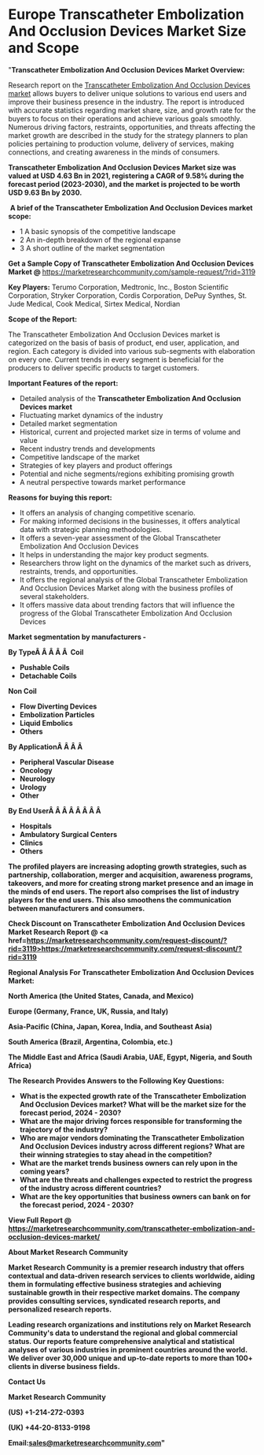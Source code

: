 # Europe Transcatheter Embolization And Occlusion Devices Market Size and Scope 
"<strong>Transcatheter Embolization And Occlusion Devices Market Overview:</strong>

Research report on the <a href=https://marketresearchcommunity.com/transcatheter-embolization-and-occlusion-devices-market/>Transcatheter Embolization And Occlusion Devices market</a> allows buyers to deliver unique solutions to various end users and improve their business presence in the industry. The report is introduced with accurate statistics regarding market share, size, and growth rate for the buyers to focus on their operations and achieve various goals smoothly. Numerous driving factors, restraints, opportunities, and threats affecting the market growth are described in the study for the strategy planners to plan policies pertaining to production volume, delivery of services, making connections, and creating awareness in the minds of consumers.

<strong>Transcatheter Embolization And Occlusion Devices Market size was valued at USD 4.63 Bn in 2021, registering a CAGR of 9.58% during the forecast period (2023-2030), and the market is projected to be worth USD 9.63 Bn by 2030.</strong>

 <Strong>A brief of the Transcatheter Embolization And Occlusion Devices market scope:</Strong>
<ul>
 <li>1  A basic synopsis of the competitive landscape</li>
 <li>2  An in-depth breakdown of the regional expanse</li>
 <li>3  A short outline of the market segmentation</li>
</ul>
<strong>Get a Sample Copy of Transcatheter Embolization And Occlusion Devices Market @ </b></strong><a href=https://marketresearchcommunity.com/sample-request/?rid=3119><u>https://marketresearchcommunity.com/sample-request/?rid=3119</u></a>

<strong>Key Players:</strong> 
Terumo Corporation, Medtronic, Inc., Boston Scientific Corporation, Stryker Corporation, Cordis Corporation, DePuy Synthes, St. Jude Medical, Cook Medical, Sirtex Medical, Nordian

<strong>Scope of the Report:</strong>

The Transcatheter Embolization And Occlusion Devices market is categorized on the basis of basis of product, end user, application, and region. Each category is divided into various sub-segments with elaboration on every one. Current trends in every segment is beneficial for the producers to deliver specific products to target customers.

<strong><b>Important Features of the report:</b></strong>
<ul>
  <li>Detailed analysis of the <strong><b>Transcatheter Embolization And Occlusion Devices </b></strong><strong><b>market</b></strong></li>
  <li>Fluctuating market dynamics of the industry</li>
  <li>Detailed market segmentation</li>
  <li>Historical, current and projected market size in terms of volume and value</li>
  <li>Recent industry trends and developments</li>
  <li>Competitive landscape of the market</li>
  <li>Strategies of key players and product offerings</li>
  <li>Potential and niche segments/regions exhibiting promising growth</li>
  <li>A neutral perspective towards market performance</li>
</ul>
<strong><b>Reasons for buying this report:</b></strong>
<ul>
  <li>It offers an analysis of changing competitive scenario.</li>
  <li>For making informed decisions in the businesses, it offers analytical data with strategic planning methodologies.</li>
  <li>It offers a seven-year assessment of the Global Transcatheter Embolization And Occlusion Devices</li>
  <li>It helps in understanding the major key product segments.</li>
  <li>Researchers throw light on the dynamics of the market such as drivers, restraints, trends, and opportunities.</li>
  <li>It offers the regional analysis of the Global Transcatheter Embolization And Occlusion Devices Market along with the business profiles of several stakeholders.</li>
  <li>It offers massive data about trending factors that will influence the progress of the Global Transcatheter Embolization And Occlusion Devices</li>
</ul>

<strong>Market segmentation by manufacturers -</strong>


<strong><strong>By TypeÂ Â Â Â Â  </strong></h4>
Coil
<ul>
 	<li>Pushable Coils</li>
 	<li>Detachable Coils</li>
</ul>
Non Coil
<ul>
 	<li>Flow Diverting Devices</li>
 	<li>Embolization Particles</li>
 	<li>Liquid Embolics</li>
 	<li>Others</li>
</ul>
<strong><strong>By ApplicationÂ Â Â Â  </strong></h4>
<ul>
 	<li>Peripheral Vascular Disease</li>
 	<li>Oncology</li>
 	<li>Neurology</li>
 	<li>Urology</li>
 	<li>Other</li>
</ul>
<strong><strong>By End UserÂ Â Â Â Â Â Â Â  </strong></h4>
<ul>
 	<li>Hospitals</li>
 	<li>Ambulatory Surgical Centers</li>
 	<li>Clinics</li>
 	<li>Others</li>
</ul>

The profiled players are increasing adopting growth strategies, such as partnership, collaboration, merger and acquisition, awareness programs, takeovers, and more for creating strong market presence and an image in the minds of end users. The report also comprises the list of industry players for the end users. This also smoothens the communication between manufacturers and consumers.

<strong><b>Check Discount on Transcatheter Embolization And Occlusion Devices Market Research Report @ </b></strong><a href=https://marketresearchcommunity.com/request-discount/?rid=3119><u>https://marketresearchcommunity.com/request-discount/?rid=3119</u></a>

<strong>Regional Analysis For Transcatheter Embolization And Occlusion Devices Market:</strong>

<strong>North America</strong> (the United States, Canada, and Mexico)

<strong>Europe</strong> (Germany, France, UK, Russia, and Italy)

<strong>Asia-Pacific</strong> (China, Japan, Korea, India, and Southeast Asia)

<strong>South America</strong> (Brazil, Argentina, Colombia, etc.)

<strong>The Middle East and Africa</strong> (Saudi Arabia, UAE, Egypt, Nigeria, and South Africa)

<strong>The Research Provides Answers to the Following Key Questions:</strong>
<ul>
 	<li>What is the expected growth rate of the Transcatheter Embolization And Occlusion Devices market? What will be the market size for the forecast period, 2024 - 2030?</li>
 	<li>What are the major driving forces responsible for transforming the trajectory of the industry?</li>
 	<li>Who are major vendors dominating the Transcatheter Embolization And Occlusion Devices industry across different regions? What are their winning strategies to stay ahead in the competition?</li>
 	<li>What are the market trends business owners can rely upon in the coming years?</li>
 	<li>What are the threats and challenges expected to restrict the progress of the industry across different countries?</li>
 	<li>What are the key opportunities that business owners can bank on for the forecast period, 2024 - 2030?</li>
</ul>

<strong>View Full Report @</strong> <a href=https://marketresearchcommunity.com/transcatheter-embolization-and-occlusion-devices-market/>https://marketresearchcommunity.com/transcatheter-embolization-and-occlusion-devices-market/</a>

<strong>About Market Research Community</strong>

Market Research Community is a premier research industry that offers contextual and data-driven research services to clients worldwide, aiding them in formulating effective business strategies and achieving sustainable growth in their respective market domains. The company provides consulting services, syndicated research reports, and personalized research reports.

Leading research organizations and institutions rely on Market Research Community's data to understand the regional and global commercial status. Our reports feature comprehensive analytical and statistical analyses of various industries in prominent countries around the world. We deliver over 30,000 unique and up-to-date reports to more than 100+ clients in diverse business fields.

<strong>Contact Us</strong>

<strong>Market Research Community</strong>

(US) +1-214-272-0393

(UK) +44-20-8133-9198

<strong>Email:</strong>sales@marketresearchcommunity.com"
